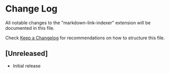 # Change Log

All notable changes to the "markdown-link-indexer" extension will be documented in this file.

Check [Keep a Changelog](http://keepachangelog.com/) for recommendations on how to structure this file.

## [Unreleased]

- Initial release